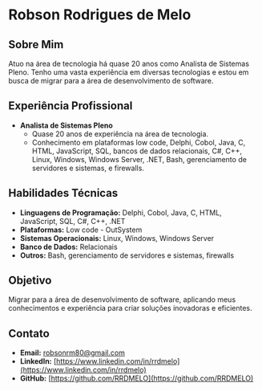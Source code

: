 # Robson Rodrigues de Melo

## Sobre Mim
Atuo na área de tecnologia há quase 20 anos como Analista de Sistemas Pleno. Tenho uma vasta experiência em diversas tecnologias e estou em busca de migrar para a área de desenvolvimento de software.

## Experiência Profissional
- **Analista de Sistemas Pleno**
  - Quase 20 anos de experiência na área de tecnologia.
  - Conhecimento em plataformas low code, Delphi, Cobol, Java, C, HTML, JavaScript, SQL, bancos de dados relacionais, C#, C++, Linux, Windows, Windows Server, .NET, Bash, gerenciamento de servidores e sistemas, e firewalls.

## Habilidades Técnicas
- **Linguagens de Programação:** Delphi, Cobol, Java, C, HTML, JavaScript, SQL, C#, C++, .NET
- **Plataformas:** Low code - OutSystem
- **Sistemas Operacionais:** Linux, Windows, Windows Server
- **Banco de Dados:** Relacionais
- **Outros:** Bash, gerenciamento de servidores e sistemas, firewalls

## Objetivo
Migrar para a área de desenvolvimento de software, aplicando meus conhecimentos e experiência para criar soluções inovadoras e eficientes.

## Contato
- **Email:** robsonrm80@gmail.com
- **LinkedIn:** [https://www.linkedin.com/in/rrdmelo](https://www.linkedin.com/in/rrdmelo)
- **GitHub:** [https://github.com/RRDMELO](https://github.com/RRDMELO)
